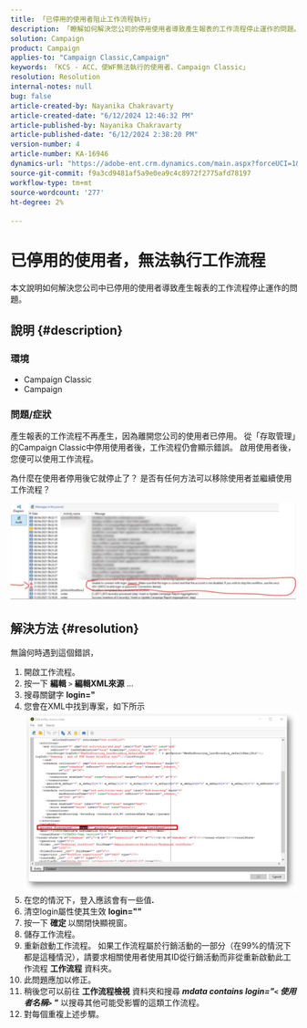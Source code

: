 ```yaml
---
title: 「已停用的使用者阻止工作流程執行」
description: 「瞭解如何解決您公司的停用使用者導致產生報表的工作流程停止運作的問題。」
solution: Campaign
product: Campaign
applies-to: "Campaign Classic,Campaign"
keywords: 「KCS - ACC、使WF無法執行的使用者、Campaign Classic」
resolution: Resolution
internal-notes: null
bug: false
article-created-by: Nayanika Chakravarty
article-created-date: "6/12/2024 12:46:32 PM"
article-published-by: Nayanika Chakravarty
article-published-date: "6/12/2024 2:38:20 PM"
version-number: 4
article-number: KA-16946
dynamics-url: "https://adobe-ent.crm.dynamics.com/main.aspx?forceUCI=1&pagetype=entityrecord&etn=knowledgearticle&id=9d16e0c7-b928-ef11-840b-6045bd0065b6"
source-git-commit: f9a3cd9481af5a9e0ea9c4c8972f2775afd78197
workflow-type: tm+mt
source-wordcount: '277'
ht-degree: 2%

---
```


# 已停用的使用者，無法執行工作流程


本文說明如何解決您公司中已停用的使用者導致產生報表的工作流程停止運作的問題。

## 說明 {#description}


### 環境

- Campaign Classic
- Campaign


### 問題/症狀

產生報表的工作流程不再產生，因為離開您公司的使用者已停用。 從「存取管理」的Campaign Classic中停用使用者後，工作流程仍會顯示錯誤。 啟用使用者後，您便可以使用工作流程。

為什麼在使用者停用後它就停止了？ 是否有任何方法可以移除使用者並繼續使用工作流程？

![](assets/178d95b7-4dd0-ec11-a7b5-00224809c556.png)


## 解決方法 {#resolution}


無論何時遇到這個錯誤，

1. 開啟工作流程。
2. 按一下 <b>編輯</b> `>`  <b>編輯XML來源</b> ...
3. 搜尋關鍵字 <b>login=&quot;</b>
4. 您會在XML中找到專案，如下所示![](assets/dee6636f-799e-eb11-b1ac-000d3a368466.png)
5. 在您的情況下，登入應該會有一些值<b>.</b>
6. 清空login屬性使其生效 <b>login=&quot;&quot;</b>
7. 按一下 <b>確定 </b>以關閉快顯視窗。
8. 儲存工作流程。
9. 重新啟動工作流程。 如果工作流程屬於行銷活動的一部分（在99%的情況下都是這種情況），請要求相關使用者使用其ID從行銷活動而非從重新啟動此工作流程 <b>工作流程</b> 資料夾。
10. 此問題應加以修正。
11. 稍後您可以前往 <b>工作流程檢視</b> 資料夾和搜尋 <b>*mdata contains login=&quot;`<` 使用者名稱`>` &quot;</b>* 以搜尋其他可能受影響的這類工作流程。
12. 對每個重複上述步驟。

